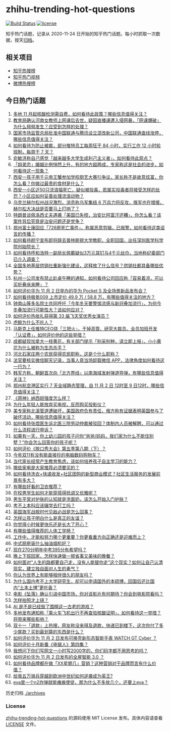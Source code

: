 # zhihu-trending-hot-questions

[![Build Status](https://github.com/justjavac/zhihu-trending-hot-questions/workflows/ci/badge.svg?branch=master)](https://github.com/justjavac/zhihu-trending-hot-questions/actions)
[![license](https://img.shields.io/github/license/justjavac/zhihu-trending-hot-questions)](https://github.com/justjavac/zhihu-trending-hot-questions/blob/master/LICENSE)

知乎热门话题，记录从 2020-11-24 日开始的知乎热门话题。每小时抓取一次数据，按天[归档](./archives)。

## 相关项目

- [知乎热搜榜](https://github.com/justjavac/zhihu-trending-top-search)
- [知乎热门视频](https://github.com/justjavac/zhihu-trending-hot-video)
- [微博热搜榜](https://github.com/justjavac/weibo-trending-hot-search)

## 今日热门话题

<!-- BEGIN -->
<!-- 最后更新时间 Thu Nov 03 2022 04:06:40 GMT+0800 (China Standard Time) -->

1. [多地 11 月起核酸检测需自费，如何看待此政策？哪些信息值得关注？](https://www.zhihu.com/question/564219328)
1. [教育局确认河南女教师上网课后去世，疑因直播课遭入侵网暴，「网课爆破」为什么频频发生？应受到怎样的处理？](https://www.zhihu.com/question/564130041)
1. [国家市场监管总局批准中国联通与腾讯设立混改新公司，中国联通直线涨停，哪些信息值得关注？](https://www.zhihu.com/question/564189135)
1. [如何看待为防止被裁，部分推特员工每周狂干 84 小时，实行工作 12 小时轮班制，每周干 7 天？](https://www.zhihu.com/question/564148040)
1. [俞敏洪称自己感觉「越来越多大学生成利己主义者」，如何看待此观点？](https://www.zhihu.com/question/563996226)
1. [「姐弟恋」婚姻比例悄然上升，有的地方超两成，专家称这是社会的进步，如何看待这一现象？](https://www.zhihu.com/question/564209641)
1. [西安一孩子用千元帝王蟹参加学校厨艺大赛引争议，家长称不是故意炫富，你怎么看？你做过最贵的食材是什么？](https://www.zhihu.com/question/564119740)
1. [西安一小区近50只流浪猫死亡，疑似被投毒，若属实投毒者将接受怎样的处罚？小区应如何妥善处理流浪动物？](https://www.zhihu.com/question/563528516)
1. [乌克兰赫尔松州战况激烈，消息称乌军集结 6 万兵力将反攻，俄军也在增援。赫尔松大决战是否要马上打响了？](https://www.zhihu.com/question/564129282)
1. [特朗普谈佩洛西丈夫遇袭「美国已失控，治安比阿富汗还糟」，你怎么看？该案件背后究竟是治安问题还是党争？](https://www.zhihu.com/question/564167301)
1. [郑州富士康回应「726房死亡事件」，称属恶意剪辑，已报警，如何看待这类谣言的传播？](https://www.zhihu.com/question/564098069)
1. [如何看待颜宁宣布即将辞去普林斯顿大学教职，全职回国，出任深圳医学科学院创始院长？](https://www.zhihu.com/question/563925880)
1. [如何看待呼和浩特一副局长佩戴疑似3万元耳钉与4千元丝巾，当地称纪委部门已介入调查？](https://www.zhihu.com/question/563784264)
1. [全国多地基层供销社重新强化建设，这释放了什么信号？供销社都具备哪些优势？](https://www.zhihu.com/question/563788368)
1. [杭州一公司发布禁止趴桌午睡的通知，如何看待公司回应称「容易着凉，可以买折叠床来睡」？](https://www.zhihu.com/question/564172753)
1. [如何评价华为 11 月 2 日举办的华为 Pocket S 及全场景新品发布会？](https://www.zhihu.com/question/564236475)
1. [如何看待极氪009 上市定价 49.9 万 / 58.8 万，有哪些值得关注的地方？](https://www.zhihu.com/question/564004207)
1. [钟南山等多名院士共同呼吁「今年冬天要警惕流感与新冠叠加流行」，为何今冬叠加流行可能性大？该如何应对？](https://www.zhihu.com/question/564072656)
1. [如何评价热依扎获得第 33 届飞天奖优秀女演员？](https://www.zhihu.com/question/564061405)
1. [虎鲸为什么不吃人？](https://www.zhihu.com/question/23979990)
1. [马斯克上任推特CEO烧「三把火」，干掉高管、研究大裁员、全员加班开发「认证费」，如何评价他的这些举措？](https://www.zhihu.com/question/564070539)
1. [成都疑现加拿大一枝黄花，有关部门提示「别采别种，请立即上报」，小小黄花为什么被称为生态杀手？](https://www.zhihu.com/question/563903817)
1. [河北石家庄两个农民获得农民职称，这是个什么职称？](https://www.zhihu.com/question/563919701)
1. [法官要核实微信聊天记录，当事人竟当场卸载微信 APP，法律角度如何看待这一行为？](https://www.zhihu.com/question/564070847)
1. [韩军方称，朝鲜首次向「北方界线」以南海域发射弹道导弹，有哪些信息值得关注？](https://www.zhihu.com/question/564168792)
1. [郑州航空港区实行 7 天全域静态管理，自 11 月 2 日 12时至 9 日12时，哪些信息值得关注？](https://www.zhihu.com/question/564160320)
1. [《原神》纳西妲强度怎么样？](https://www.zhihu.com/question/563537897)
1. [为什么年轻人能放弃买电视，反而购买投影仪？](https://www.zhihu.com/question/564021352)
1. [美专家称北溪管道遭破坏，美国政府负有责任，俄方称有证据表明英国参与了破坏活动，哪些信息值得关注？](https://www.zhihu.com/question/564073313)
1. [如何看待张煜医生诉北医三院劳动仲裁被驳回？体制内人员被解聘，可以通过什么流程进行申诉？](https://www.zhihu.com/question/564032487)
1. [如果有一天，你上幼儿园的孩子问你“爸爸/妈妈，我们家为什么不能住别墅？”你会怎么回答你的孩子呢？](https://www.zhihu.com/question/563462549)
1. [如何评价《脱口秀大会》第五季第八期（下）？](https://www.zhihu.com/question/564236393)
1. [今年双11有没有能直接抄的电脑数码购物车？](https://www.zhihu.com/question/561707522)
1. [当代家长经常产生教育焦虑，该如何培养孩子自主学习的能力？](https://www.zhihu.com/question/564008490)
1. [哪些家电是大家推荐必须要买的？](https://www.zhihu.com/question/493492570)
1. [如何看待洗衣+快递收发+社区团购的新型商业模式？社区生活服务的发展前景有多大？](https://www.zhihu.com/question/564212995)
1. [有哪些好看的卫衣推荐？](https://www.zhihu.com/question/33442811)
1. [在校男学生如何才能穿搭得低调又优雅呢？](https://www.zhihu.com/question/36359987)
1. [男生平常对护肤的认知就是洗面奶，该怎么开始入门护肤？](https://www.zhihu.com/question/561622036)
1. [考不上本科应该辍学去打工吗？](https://www.zhihu.com/question/564191684)
1. [英国海军战舰时代见敌必战是怎么回事？](https://www.zhihu.com/question/38278828)
1. [怎样让孩子明白什么是真正的友谊？](https://www.zhihu.com/question/514665163)
1. [你觉得小时候更快乐还是长大了开心？](https://www.zhihu.com/question/563729024)
1. [有哪些值得推荐的人体工学椅？](https://www.zhihu.com/question/29015827)
1. [工作中，才能和努力哪个更重要？你更看重方向正确还是迎难而上？](https://www.zhihu.com/question/562388218)
1. [中式厨房装什么抽油烟机好？](https://www.zhihu.com/question/293334289)
1. [现在270分明年中考395分有希望吗？](https://www.zhihu.com/question/563839127)
1. [晚上下班回家，怎样快速做一顿省事又美味的晚餐？](https://www.zhihu.com/question/561365309)
1. [如何面对“人生的路都要自己走，没有人能替你走”这个现实？如何让自己认清现实，建立独自面对人生的勇气？](https://www.zhihu.com/question/552223936)
1. [你认为世界上有能够相伴很久的朋友吗？](https://www.zhihu.com/question/563795579)
1. [为什么国内考不上大学研究生，却可以申请国外的本硕博，回国后还比国内“土本土博”更吃香？](https://www.zhihu.com/question/563458876)
1. [电影《坠落》确认引进中国市场，你对该影片有何期待？你会到电影院看吗？](https://www.zhihu.com/question/563588379)
1. [怎样拍照才上镜？](https://www.zhihu.com/question/20344275)
1. [AI 是不是已经毁了围棋这一古老的游戏？](https://www.zhihu.com/question/266132270)
1. [多地发布通知称「乘火车飞机出行不再查验核酸证明」，如何看待这一举措？将带来哪些影响？](https://www.zhihu.com/question/564171580)
1. [双十一「退款」上热搜，网友称没来得及退款，快递已到楼下，这次你付了多少尾款？买到最划算的东西是什么？](https://www.zhihu.com/question/564003268)
1. [如何评价华为 11 月 2 日发布可换壳新形态智能手表 WATCH GT Cyber ？](https://www.zhihu.com/question/564242461)
1. [如何评价十月新番《电锯人》第四集？](https://www.zhihu.com/question/564068383)
1. [我想问下你们写网文一小时写2000字的，你们码字都不用思考的吗？](https://www.zhihu.com/question/504921497)
1. [如何评价华为 11 月 2 日发布的全屋智能 3.0 ？](https://www.zhihu.com/question/564245934)
1. [如何看待品牌都在做「XX星期几」营销？这种营销对于品牌而言有什么价值？](https://www.zhihu.com/question/564040112)
1. [给我五万骑兵穿越到欧洲中世纪如何逆袭成为英王?](https://www.zhihu.com/question/558695012)
1. [eva里一个n2炸弹就能瘫痪使徒，那为什么不多放几个，还要上eva？](https://www.zhihu.com/question/423824201)

<!-- END -->

历史归档 [./archives](./archives)

### License

[zhihu-trending-hot-questions](https://github.com/justjavac/zhihu-trending-hot-questions)
的源码使用 MIT License 发布。具体内容请查看 [LICENSE](./LICENSE) 文件。
